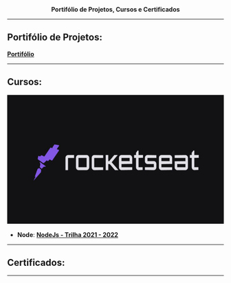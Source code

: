 
<div align="center">
<text><strong>Portifólio de Projetos, Cursos e Certificados</strong><text>
</div>

---

## **Portifólio de Projetos**:

[**Portifólio**](https://night-glitter-fd8.notion.site/Marcos-Fillipe-Portfolio-a316c2876b394c948a2badf151c323da)

---


## **Cursos**:

<img src="./img/rocketseat.jpg" alt="Trilha Ignite" width="100%" height="300px">

  
- **Node**: [**NodeJs - Trilha 2021 - 2022**](https://github.com/marcosfillipe/nodejs2022)

---

## **Certificados**:

---
